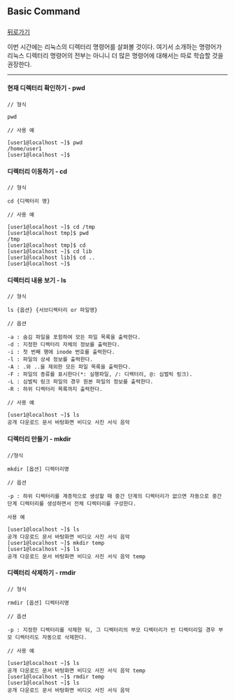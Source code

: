 ## Basic Command  

##### 

[뒤로가기](/linux/README.md)

이번 시간에는 리눅스의 디렉터리 명령어를 살펴볼 것이다. 여기서 소개하는 명령어가 리눅스 디렉터리 명령어의 전부는 아니니 더 많은 명령어에 대해서는 따로 학습할 것을 권장한다.

---

#### 현재 디렉터리 확인하기 - pwd

```
// 형식  

pwd
```
  
```
// 사용 예  

[user1@localhost ~]$ pwd
/home/user1
[user1@localhost ~]$
```
  
#### 디렉터리 이동하기 - cd  

```
// 형식  

cd {디렉터리 명}
```
  
```
// 사용 예  

[user1@localhost ~]$ cd /tmp
[user1@localhost tmp]$ pwd
/tmp
[user1@localhost tmp]$ cd
[user1@localhost ~]$ cd lib
[user1@localhost lib]$ cd ..
[user1@localhost ~]$
```
  
#### 디렉터리 내용 보기 - ls  

```
// 형식  

ls {옵션} {서브디렉터리 or 파일명}
```

```
// 옵션  

-a : 숨김 파일을 포함하여 모든 파일 목록을 출력한다.
-d : 지정한 디렉터리 자체의 정보를 출력한다.
-i : 첫 번째 행에 inode 번호를 출력한다.
-l : 파일의 상세 정보를 출력한다.
-A : .와 ..을 제외한 모든 파일 목록을 출력한다.
-F : 파일의 종류를 표시한다(*: 실행파일, /: 디렉터리, @: 심벌릭 링크).
-L : 심벌릭 링크 파일의 경우 원본 파일의 정보를 출력한다.
-R : 하위 디렉터리 목록까지 출력한다.
```
  
```
// 사용 예  

[user1@localhost ~]$ ls
공개 다운로드 문서 바탕화면 비디오 사진 서식 음악
```
  
#### 디렉터리 만들기 - mkdir  

```
//형식  

mkdir [옵션] 디렉터리명
```
  
```
// 옵션  

-p : 하위 디렉터리를 계층적으로 생성할 때 중간 단계의 디렉터리가 없으면 자동으로 중간 단계 디렉터리를 생성하면서 전체 디렉터리를 구성한다.  
```
  
```
사용 예  

[user1@localhost ~]$ ls
공개 다운로드 문서 바탕화면 비디오 사진 서식 음악
[user1@localhost ~]$ mkdir temp
[user1@localhost ~]$ ls
공개 다운로드 문서 바탕화면 비디오 사진 서식 음악 temp
```
  
#### 디렉터리 삭제하기 - rmdir  

```
// 형식  

rmdir [옵션] 디렉터리명
```
  
```
// 옵션  

-p : 지정한 디렉터리를 삭제한 뒤, 그 디렉터리의 부모 디렉터리가 빈 디렉터리일 경우 부모 디렉터리도 자동으로 삭제한다.
```
  
```
// 사용 예  

[user1@localhost ~]$ ls
공개 다운로드 문서 바탕화면 비디오 사진 서식 음악 temp
[user1@localhost ~]$ rmdir temp
[user1@localhost ~]$ ls
공개 다운로드 문서 바탕화면 비디오 사진 서식 음악
```

